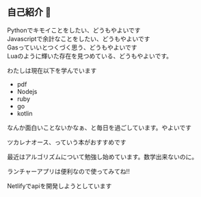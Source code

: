 ## 自己紹介 👋

Pythonでキモイことをしたい、どうもやよいです<br>
Javascriptで余計なことをしたい、どうもやよいです<br>
Gasっていいとつくづく思う、どうもやよいです<br>
Luaのように輝いた存在を見つめている、どうもやよいです。<br>

わたしは現在以下を学んでいます
- pdf
- Nodejs
- ruby
- go
- kotlin

なんか面白いことないかなぁ、と毎日を過ごしています。やよいです

ツカレナオース、っていう本がおすすめです

最近はアルゴリズムについて勉強し始めています。数学出来ないのに。

ランチャーアプリは便利なので使ってみてね!!

Netlifyでapiを開発しようとしています
